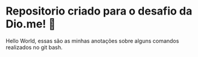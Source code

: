 # Repositorio criado para o desafio da Dio.me! :heart_decoration:

  Hello World, essas são as minhas anotações sobre alguns comandos realizados no git bash.
